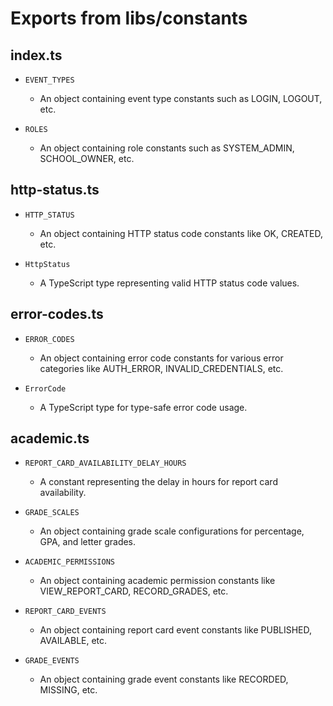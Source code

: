 # Exports from libs/constants

## index.ts

- `EVENT_TYPES`
  - An object containing event type constants such as LOGIN, LOGOUT, etc.

- `ROLES`
  - An object containing role constants such as SYSTEM_ADMIN, SCHOOL_OWNER, etc.

## http-status.ts

- `HTTP_STATUS`
  - An object containing HTTP status code constants like OK, CREATED, etc.

- `HttpStatus`
  - A TypeScript type representing valid HTTP status code values.

## error-codes.ts

- `ERROR_CODES`
  - An object containing error code constants for various error categories like AUTH_ERROR, INVALID_CREDENTIALS, etc.

- `ErrorCode`
  - A TypeScript type for type-safe error code usage.

## academic.ts

- `REPORT_CARD_AVAILABILITY_DELAY_HOURS`
  - A constant representing the delay in hours for report card availability.

- `GRADE_SCALES`
  - An object containing grade scale configurations for percentage, GPA, and letter grades.

- `ACADEMIC_PERMISSIONS`
  - An object containing academic permission constants like VIEW_REPORT_CARD, RECORD_GRADES, etc.

- `REPORT_CARD_EVENTS`
  - An object containing report card event constants like PUBLISHED, AVAILABLE, etc.

- `GRADE_EVENTS`
  - An object containing grade event constants like RECORDED, MISSING, etc. 